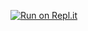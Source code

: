 
[![Run on Repl.it](https://repl.it/badge/github/ashishjayamohan/Lost)](https://repl.it/github/ashishjayamohan/Lost)
